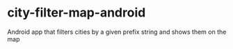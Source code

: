 # city-filter-map-android
Android app that filters cities by a given prefix string and shows them on the map

